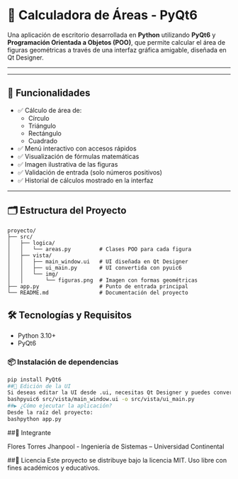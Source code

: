 # 🧮 Calculadora de Áreas - PyQt6

Una aplicación de escritorio desarrollada en **Python** utilizando **PyQt6** y **Programación Orientada a Objetos (POO)**, que permite calcular el área de figuras geométricas a través de una interfaz gráfica amigable, diseñada en Qt Designer.

---

---

## 🎯 Funcionalidades

- ✅ Cálculo de área de:
  - Círculo
  - Triángulo
  - Rectángulo
  - Cuadrado
- ✅ Menú interactivo con accesos rápidos
- ✅ Visualización de fórmulas matemáticas
- ✅ Imagen ilustrativa de las figuras
- ✅ Validación de entrada (solo números positivos)
- ✅ Historial de cálculos mostrado en la interfaz

---

## 🗂️ Estructura del Proyecto

```plaintext
proyecto/
├── src/
│   ├── logica/
│   │   └── areas.py         # Clases POO para cada figura
│   ├── vista/
│   │   ├── main_window.ui   # UI diseñada en Qt Designer
│   │   ├── ui_main.py       # UI convertida con pyuic6
│   │   └── img/
│   │       └── figuras.png  # Imagen con formas geométricas
├── app.py                   # Punto de entrada principal
└── README.md                # Documentación del proyecto
```


## 🛠️ Tecnologías y Requisitos

- Python 3.10+
- PyQt6

### 📦 Instalación de dependencias

```bash
pip install PyQt6
##🔧 Edición de la UI
Si deseas editar la UI desde .ui, necesitas Qt Designer y puedes convertirlo con:
bashpyuic6 src/vista/main_window.ui -o src/vista/ui_main.py
##▶️ ¿Cómo ejecutar la aplicación?
Desde la raíz del proyecto:
bashpython app.py
```
##👥 Integrante

Flores Torres Jhanpool - Ingeniería de Sistemas – Universidad Continental

##📝 Licencia
Este proyecto se distribuye bajo la licencia MIT. Uso libre con fines académicos y educativos.
